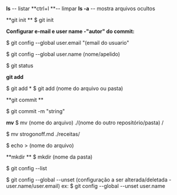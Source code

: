 **ls** -- listar
**ctrl+l **-- limpar
**ls -a** -- mostra arquivos ocultos


<!--no computador, na pasta onde deseja criar o repositório, clicar com o botão direito e selecionar 'Git Bash Here' / isso vai abrir o bash já na dentro da pasta selecionada no computador-->

**git init **<!-- inicia um novo repositório / cria um novo repositório dentro de uma pasta-->
$ git init <!--enter-->

**Configurar e-mail e user name -"autor" do commit:**

$ git config --global user.email "(email do usuario"
<!--dar enter-->
$ git config --global user.name (nome/apelido)
<!--dar enter-->

$ git status <!--enter--><!--verifica o status do repositório(se teve ou não alterações)-->

**git add** <!-- mover arquivos e começar a dar inicio ao versionamento / incluir(adicionar) arquivos no repositório-->
<!--adicionando arquivo ao repositório-->
$ git add * <!--enter--><!--adiciona tudo o que está no reposítório e foi alterado-->
$ git add (nome do arquivo ou pasta) <!--adiciona somente o item descrito-->

**git commit **<!-- cria commit-->
<!-- salvando as alterações / commit-->
$ git commit -m "string" <!-- a string é a descrição do commit realizado/texto que cria a hash ou shar do commit-->

**mv**<!--move um arquivo-->
$ mv (nome do arquivo) ./(nome do outro repositório/pasta) /
<!--exemplo-->
$ mv strogonoff.md ./receitas/

$ echo > (nome do arquivo) <!--cria um novo arquivo-->

**mkdir **<!-- cria nova pasta-->
$ mkdir (nome da pasta) <!--criar nova pasta-->

$ git config --list <!--retorna a lista de todas as configurações que estão no git--> <!--Para sair da lista de confirgurações, clicar na letra 'q'-->

<!--Para alterar ou excluir uma configuração, comandos-->
$ git config --global --unset (configuração a ser alterada/deletada - user.name/user.email)
ex:
$ git config --global --unset user.name